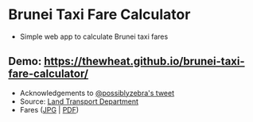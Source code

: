 # Brunei Taxi Fare Calculator
- Simple web app to calculate Brunei taxi fares

## Demo: https://thewheat.github.io/brunei-taxi-fare-calculator/

- Acknowledgements to [@possiblyzebra's tweet](https://twitter.com/possiblyzebra/status/860777077024444416/photo/1)
- Source: [Land Transport Department](http://www.mincom.gov.bn/ltd/Lists/News/NDispForm.aspx?ID=239)
- Fares ([JPG](https://thewheat.github.io/brunei-taxi-fare-calculator/files/taxi-fare-draft.jpg) | [PDF](https://thewheat.github.io/brunei-taxi-fare-calculator/files/taxi-fare-draft.pdf))
